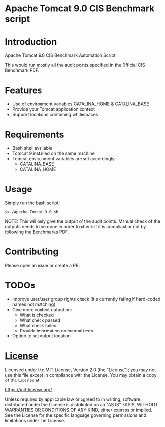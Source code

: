 # Apache Tomcat 9.0 CIS Benchmark script

# Introduction

Apache Tomcat 9.0 CIS Benchmark Automation Script

This would run mostly all the audit points specified in the Official CIS Benchmark PDF.

# Features

- Use of environment variables CATALINA_HOME & CATALINA_BASE
- Provide your Tomcat application context
- Support locations containing whitespaces

# Requirements

- Bash shell available
- Tomcat 9 installed on the same machine
- Tomcat environment variables are set accordingly:
  - CATALINA_BASE
  - CATALINA_HOME

# Usage

Simply run the bash script:

    $>./Apache-Tomcat-9.0.sh

NOTE: This will only give the output of the audit points. Manual check of the outputs needs to be done in order to check if it is compliant or not by following the Benchmarks PDF.

# Contributing

Please open an issue or create a PR.

# TODOs

- Improve user/user group rights check (it's currently failing if hard-coded names not matching)
- Give more context output on:
  - What is checked
  - What check passed
  - What check failed
  - Provide information on manual tests
- Option to set output location

# [License](LICENSE.md)

Licensed under the MIT License, Version 2.0 (the "License"); you may not use this file except in compliance with the License. You may obtain a copy of the License at

https://mit-license.org/

Unless required by applicable law or agreed to in writing, software distributed under the License is distributed on an "AS IS" BASIS, WITHOUT WARRANTIES OR CONDITIONS OF ANY KIND, either express or implied. See the License for the specific language governing permissions and limitations under the License.
